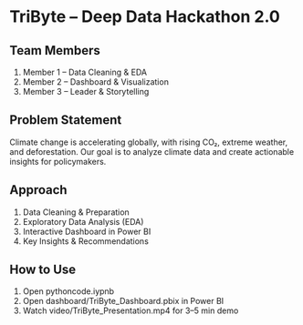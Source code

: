 # TriByte – Deep Data Hackathon 2.0 

## Team Members
1. Member 1 – Data Cleaning & EDA
2. Member 2 – Dashboard & Visualization
3. Member 3 – Leader & Storytelling

## Problem Statement
Climate change is accelerating globally, with rising CO₂, extreme weather, and deforestation. Our goal is to analyze climate data and create actionable insights for policymakers.

## Approach
1. Data Cleaning & Preparation
2. Exploratory Data Analysis (EDA)
3. Interactive Dashboard in Power BI
4. Key Insights & Recommendations

## How to Use
1. Open pythoncode.iypnb
2. Open dashboard/TriByte_Dashboard.pbix in Power BI
3. Watch video/TriByte_Presentation.mp4 for 3–5 min demo
